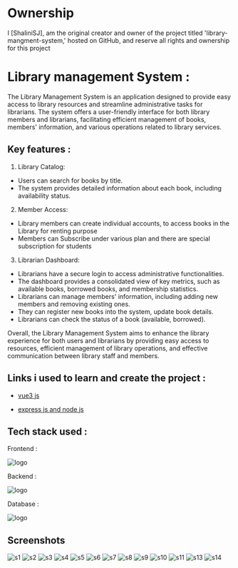 # Ownership

I [ShaliniSJ], am the original creator and owner of the project titled 'library-mangment-system,' hosted on GitHub, and reserve all rights and ownership for this project

# Library management System :   

The Library Management System is an application designed to provide easy access to library resources and streamline administrative tasks for librarians. The system offers a user-friendly interface for both library members and librarians, facilitating efficient management of books, members' information, and various operations related to library services.


## Key features :

1) Library Catalog:

- Users can search for books by title.
- The system provides detailed information about each book, including availability status.

2) Member Access:

- Library members can create individual accounts, to access books in the Library for renting purpose
- Members can Subscribe under various plan and there are special subscription for students

3) Librarian Dashboard:

- Librarians have a secure login to access administrative functionalities.
- The dashboard provides a consolidated view of key metrics, such as available books, borrowed books, and membership statistics.
- Librarians can manage members' information, including adding new members and removing existing ones.
- They can register new books into the system, update book details.
- Librarians can check the status of a book (available, borrowed).

Overall, the Library Management System aims to enhance the library experience for both users and librarians by providing easy access to resources, efficient management of library operations, and effective communication between library staff and members.

## Links i used to learn and create the project :

- [vue3 js](https://www.youtube.com/playlist?list=PL4cUxeGkcC9hYYGbV60Vq3IXYNfDk8At1)

- [express js and node js](https://youtu.be/TNV0_7QRDwY)



## Tech stack used :

Frontend :

![logo](https://skillicons.dev/icons?i=vue,bootstrap,css&theme=dark)

Backend :

![logo](https://skillicons.dev/icons?i=nodejs,express&theme=dark)

Database :

![logo](https://skillicons.dev/icons?i=mysql&theme=dark)

## Screenshots

![s1](https://github.com/ShaliniSJ/library-mangment-system/assets/115527635/51622caa-6ffc-46ad-b7a2-4befaa60efe1)
![s2](https://github.com/ShaliniSJ/library-mangment-system/assets/115527635/114a1604-985c-4065-8488-397fbebd024e)
![s3](https://github.com/ShaliniSJ/library-mangment-system/assets/115527635/8dbc72a0-bdbf-4fac-b521-796266e19296)
![s4](https://github.com/ShaliniSJ/library-mangment-system/assets/115527635/8415dba2-5a7c-4b8b-80f6-2ca82c207dff)
![s5](https://github.com/ShaliniSJ/library-mangment-system/assets/115527635/b5f4cb06-64df-4eee-af24-dab0f544676e)
![s6](https://github.com/ShaliniSJ/library-mangment-system/assets/115527635/c8235e25-4374-41d4-b76d-f6506d2dad8b)
![s7](https://github.com/ShaliniSJ/library-mangment-system/assets/115527635/cdcca390-0551-497d-816e-f469a0aab9b3)
![s8](https://github.com/ShaliniSJ/library-mangment-system/assets/115527635/ff7c6fae-5227-4412-ad26-d529b8ed68c7)
![s9](https://github.com/ShaliniSJ/library-mangment-system/assets/115527635/2b19effd-380a-4624-a36f-f7c06459c90b)
![s10](https://github.com/ShaliniSJ/library-mangment-system/assets/115527635/24a289e0-541c-4589-9ec2-1ce0d7dff42c)
![s11](https://github.com/ShaliniSJ/library-mangment-system/assets/115527635/bd7f0853-ac7f-4a44-8d99-7550638a3754)
![s13](https://github.com/ShaliniSJ/library-mangment-system/assets/115527635/727c4799-273c-4898-aec1-4348cbe3a5c0)
![s14](https://github.com/ShaliniSJ/library-mangment-system/assets/115527635/8f84155b-81d1-40b7-982e-e45d903f9356)
